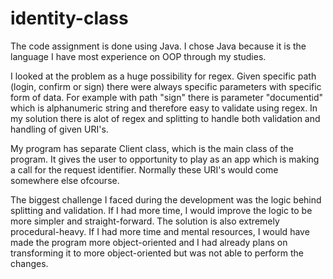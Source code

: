 # identity-class

The code assignment is done using Java. I chose Java because it is the language I have most experience on OOP through my studies.

I looked at the problem as a huge possibility for regex. Given specific path (login, confirm or sign) there were always specific parameters with specific form of data. For example with path "sign" there is parameter "documentid" which is alphanumeric string and therefore easy to validate using regex. In my solution there is alot of regex and splitting to handle both validation and handling of given URI's.

My program has separate Client class, which is the main class of the program. It gives the user to opportunity to play as an app which is making a call for the request identifier. Normally these URI's would come somewhere else ofcourse.

The biggest challenge I faced during the development was the logic behind splitting and validation. If I had more time, I would improve the logic to be more simpler and straight-forward. The solution is also extremely procedural-heavy. If I had more time and mental resources, I would have made the program more object-oriented and I had already plans on transforming it to more object-oriented but was not able to perform the changes.
